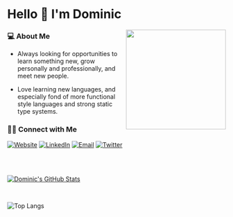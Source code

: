 <!-- markdownlint-disable MD033 -->
# Hello 👋 I'm Dominic

<img align='right' src="https://media.giphy.com/media/M9gbBd9nbDrOTu1Mqx/giphy.gif" width="230">
<h3> 💻 About Me </h3>

- Always looking for opportunities to learn something new, grow personally and professionally, and meet new people.

- Love learning new languages, and especially fond of more functional style languages and strong static type systems.

<h3> 🤝🏻 Connect with Me </h3>
<a href="https://www.domt.dev/"><img alt="Website" src="https://img.shields.io/badge/Site-domt.dev-black?style=for-the-badge&logo=firefox"></a>
<a href="https://www.linkedin.com/in/dom-torr/"><img alt="LinkedIn" src="https://img.shields.io/badge/LinkedIn-dom--torr-blue?style=for-the-badge&logo=linkedin"></a>
<a href="mailto:dom@domtorr.com"><img alt="Email" src="https://img.shields.io/badge/Email-dom%40domtorr.com-blue?style=for-the-badge&logo=gmail"></a>
<a href="https://twitter.com/dom_torr"><img alt="Twitter" src="https://img.shields.io/badge/Twitter-dom__torr-blue?style=for-the-badge&logo=twitter"></a>

<br/><br/>

[![Dominic's GitHub Stats](https://github-readme-stats.vercel.app/api?username=djtorel&show_icons=true&theme=synthwave&include_all_commits=true)](https://github.com/djtorel)

<br/>

![Top Langs](https://github-readme-stats.vercel.app/api/top-langs/?username=djtorel&show_icons=true&langs_count=10&theme=tokyonight&layout=compact)

<br /><br />
